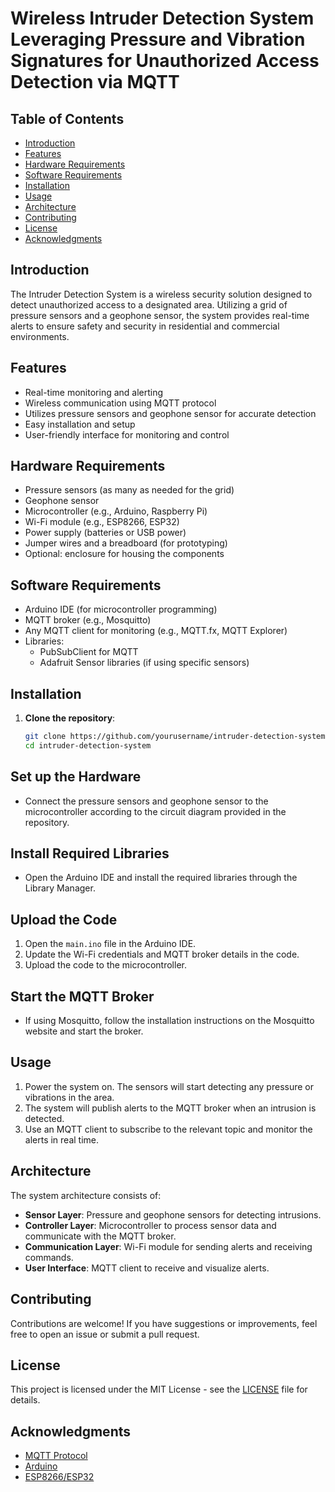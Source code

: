 # Wireless Intruder Detection System Leveraging Pressure and Vibration Signatures for Unauthorized Access Detection via MQTT

## Table of Contents
- [Introduction](#introduction)
- [Features](#features)
- [Hardware Requirements](#hardware-requirements)
- [Software Requirements](#software-requirements)
- [Installation](#installation)
- [Usage](#usage)
- [Architecture](#architecture)
- [Contributing](#contributing)
- [License](#license)
- [Acknowledgments](#acknowledgments)

## Introduction
The Intruder Detection System is a wireless security solution designed to detect unauthorized access to a designated area. Utilizing a grid of pressure sensors and a geophone sensor, the system provides real-time alerts to ensure safety and security in residential and commercial environments.

## Features
- Real-time monitoring and alerting
- Wireless communication using MQTT protocol
- Utilizes pressure sensors and geophone sensor for accurate detection
- Easy installation and setup
- User-friendly interface for monitoring and control

## Hardware Requirements
- Pressure sensors (as many as needed for the grid)
- Geophone sensor
- Microcontroller (e.g., Arduino, Raspberry Pi)
- Wi-Fi module (e.g., ESP8266, ESP32)
- Power supply (batteries or USB power)
- Jumper wires and a breadboard (for prototyping)
- Optional: enclosure for housing the components

## Software Requirements
- Arduino IDE (for microcontroller programming)
- MQTT broker (e.g., Mosquitto)
- Any MQTT client for monitoring (e.g., MQTT.fx, MQTT Explorer)
- Libraries:
  - PubSubClient for MQTT
  - Adafruit Sensor libraries (if using specific sensors)

## Installation
1. **Clone the repository**:
   ```bash
   git clone https://github.com/yourusername/intruder-detection-system.git
   cd intruder-detection-system

## Set up the Hardware
- Connect the pressure sensors and geophone sensor to the microcontroller according to the circuit diagram provided in the repository.

## Install Required Libraries
- Open the Arduino IDE and install the required libraries through the Library Manager.

## Upload the Code
1. Open the `main.ino` file in the Arduino IDE.
2. Update the Wi-Fi credentials and MQTT broker details in the code.
3. Upload the code to the microcontroller.

## Start the MQTT Broker
- If using Mosquitto, follow the installation instructions on the Mosquitto website and start the broker.

## Usage
1. Power the system on. The sensors will start detecting any pressure or vibrations in the area.
2. The system will publish alerts to the MQTT broker when an intrusion is detected.
3. Use an MQTT client to subscribe to the relevant topic and monitor the alerts in real time.

## Architecture
The system architecture consists of:
- **Sensor Layer**: Pressure and geophone sensors for detecting intrusions.
- **Controller Layer**: Microcontroller to process sensor data and communicate with the MQTT broker.
- **Communication Layer**: Wi-Fi module for sending alerts and receiving commands.
- **User Interface**: MQTT client to receive and visualize alerts.

## Contributing
Contributions are welcome! If you have suggestions or improvements, feel free to open an issue or submit a pull request.

## License
This project is licensed under the MIT License - see the [LICENSE](LICENSE) file for details.

## Acknowledgments
- [MQTT Protocol](https://mqtt.org/)
- [Arduino](https://www.arduino.cc/)
- [ESP8266/ESP32](https://www.esp8266.com/)
